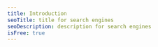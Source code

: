 ```yaml
---
title: Introduction
seoTitle: title for search engines
seoDescription: description for search engines
isFree: true
---
```

